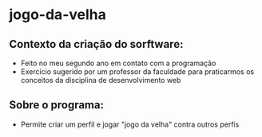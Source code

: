 # jogo-da-velha

## Contexto da criação do sorftware:
- Feito no meu segundo ano em contato com a programação
- Exercício sugerido por um professor da faculdade para praticarmos os conceitos da disciplina de desenvolvimento web

## Sobre o programa:
- Permite criar um perfil e jogar "jogo da velha" contra outros perfis
